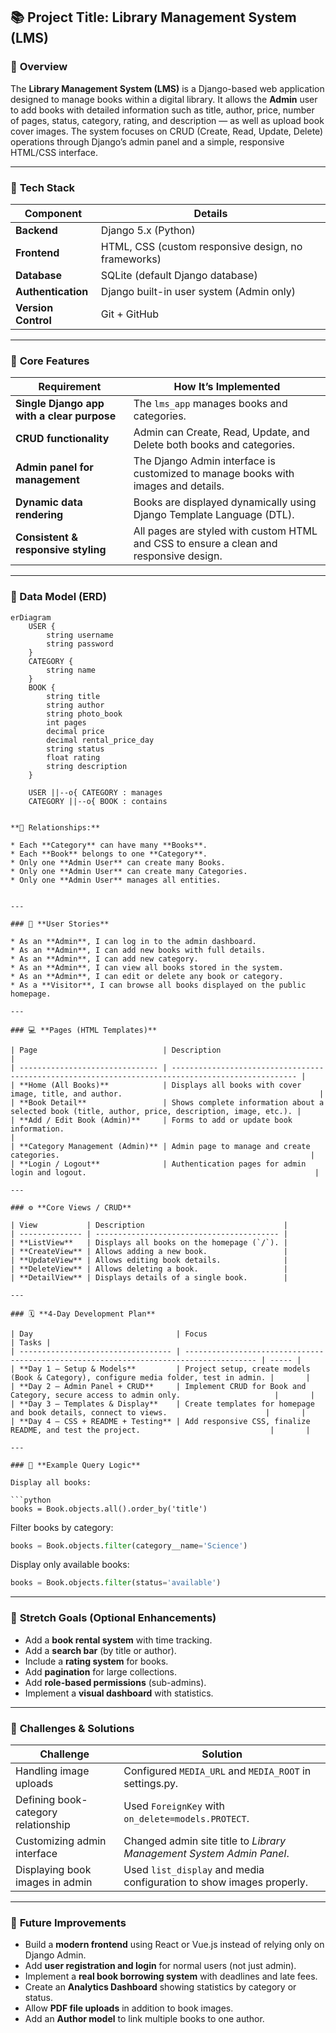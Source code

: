 ## 📚 **Project Title: Library Management System (LMS)**

### 🧠 **Overview**

The **Library Management System (LMS)** is a Django-based web application designed to manage books within a digital library.
It allows the **Admin** user to add books with detailed information such as title, author, price, number of pages, status, category, rating, and description — as well as upload book cover images.
The system focuses on CRUD (Create, Read, Update, Delete) operations through Django’s admin panel and a simple, responsive HTML/CSS interface.

---

### 🧰 **Tech Stack**

| Component           | Details                                             |
| ------------------- | --------------------------------------------------- |
| **Backend**         | Django 5.x (Python)                                 |
| **Frontend**        | HTML, CSS (custom responsive design, no frameworks) |
| **Database**        | SQLite (default Django database)                    |
| **Authentication**  | Django built-in user system (Admin only)            |
| **Version Control** | Git + GitHub                                        |

---

### 🧩 **Core Features**

| Requirement                                | How It’s Implemented                                                                   |
| ------------------------------------------ | -------------------------------------------------------------------------------------- |
| **Single Django app with a clear purpose** | The `lms_app` manages books and categories.                                            |
| **CRUD functionality**                     | Admin can Create, Read, Update, and Delete both books and categories.                  |
| **Admin panel for management**             | The Django Admin interface is customized to manage books with images and details.      |
| **Dynamic data rendering**                 | Books are displayed dynamically using Django Template Language (DTL).                  |
| **Consistent & responsive styling**        | All pages are styled with custom HTML and CSS to ensure a clean and responsive design. |

---

### 🧱 Data Model (ERD)

```mermaid
erDiagram
    USER {
        string username
        string password
    }
    CATEGORY {
        string name
    }
    BOOK {
        string title
        string author
        string photo_book
        int pages
        decimal price
        decimal rental_price_day
        string status
        float rating
        string description
    }

    USER ||--o{ CATEGORY : manages
    CATEGORY ||--o{ BOOK : contains


**🔗 Relationships:**

* Each **Category** can have many **Books**.
* Each **Book** belongs to one **Category**.
* Only one **Admin User** can create many Books.
* Only one **Admin User** can create many Categories.
* Only one **Admin User** manages all entities.


---

### 🧭 **User Stories**

* As an **Admin**, I can log in to the admin dashboard.
* As an **Admin**, I can add new books with full details.
* As an **Admin**, I can add new category.
* As an **Admin**, I can view all books stored in the system.
* As an **Admin**, I can edit or delete any book or category.
* As a **Visitor**, I can browse all books displayed on the public homepage.

---

### 💻 **Pages (HTML Templates)**

| Page                            | Description                                                                                        |
| ------------------------------- | -------------------------------------------------------------------------------------------------- |
| **Home (All Books)**            | Displays all books with cover image, title, and author.                                            |
| **Book Detail**                 | Shows complete information about a selected book (title, author, price, description, image, etc.). |
| **Add / Edit Book (Admin)**     | Forms to add or update book information.                                                           |
| **Category Management (Admin)** | Admin page to manage and create categories.                                                        |
| **Login / Logout**              | Authentication pages for admin login and logout.                                                   |

---

### ⚙️ **Core Views / CRUD**

| View           | Description                               |
| -------------- | ----------------------------------------- |
| **ListView**   | Displays all books on the homepage (`/`). |
| **CreateView** | Allows adding a new book.                 |
| **UpdateView** | Allows editing book details.              |
| **DeleteView** | Allows deleting a book.                   |
| **DetailView** | Displays details of a single book.        |

---

### 🗓️ **4-Day Development Plan**

| Day                                | Focus                                                                                  | Tasks |
| ---------------------------------- | -------------------------------------------------------------------------------------- | ----- |
| **Day 1 – Setup & Models**         | Project setup, create models (Book & Category), configure media folder, test in admin. |       |
| **Day 2 – Admin Panel + CRUD**     | Implement CRUD for Book and Category, secure access to admin only.                     |       |
| **Day 3 – Templates & Display**    | Create templates for homepage and book details, connect to views.                      |       |
| **Day 4 – CSS + README + Testing** | Add responsive CSS, finalize README, and test the project.                             |       |

---

### 🧮 **Example Query Logic**

Display all books:

```python
books = Book.objects.all().order_by('title')
```

Filter books by category:

```python
books = Book.objects.filter(category__name='Science')
```

Display only available books:

```python
books = Book.objects.filter(status='available')
```

---

### 🌟 **Stretch Goals (Optional Enhancements)**

* Add a **book rental system** with time tracking.
* Add a **search bar** (by title or author).
* Include a **rating system** for books.
* Add **pagination** for large collections.
* Add **role-based permissions** (sub-admins).
* Implement a **visual dashboard** with statistics.

---

### 🧾 **Challenges & Solutions**

| Challenge                           | Solution                                                             |
| ----------------------------------- | -------------------------------------------------------------------- |
| Handling image uploads              | Configured `MEDIA_URL` and `MEDIA_ROOT` in settings.py.              |
| Defining book-category relationship | Used `ForeignKey` with `on_delete=models.PROTECT`.                   |
| Customizing admin interface         | Changed admin site title to *Library Management System Admin Panel*. |
| Displaying book images in admin     | Used `list_display` and media configuration to show images properly. |

---

### 🧠 **Future Improvements**

* Build a **modern frontend** using React or Vue.js instead of relying only on Django Admin.
* Add **user registration and login** for normal users (not just admin).
* Implement a **real book borrowing system** with deadlines and late fees.
* Create an **Analytics Dashboard** showing statistics by category or status.
* Allow **PDF file uploads** in addition to book images.
* Add an **Author model** to link multiple books to one author.



